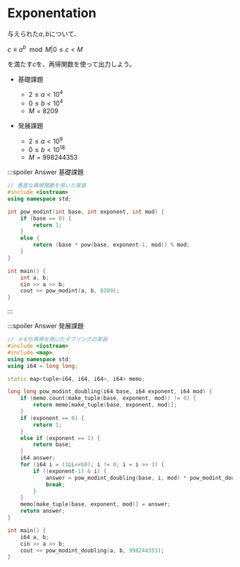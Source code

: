 # Exponentation

与えられた$a,b$について、

$c \equiv a ^ b \mod{M} | 0 \leq c < M$

を満たす$c$を、再帰関数を使って出力しよう。


- 基礎課題
    
    - $2 \leq a < 10^4$
    - $0 \leq b < 10^4$
    - $M = 8209$
- 発展課題

    - $2 \leq a < 10^9$
    - $0 \leq b < 10^{18}$
    - $M = 998244353$


:::spoiler Answer 基礎課題

```cpp
// 愚直な再帰関数を用いた実装
#include <iostream>
using namespace std;

int pow_modint(int base, int exponent, int mod) {
    if (base == 0) {
        return 1;
    }
    else {
        return (base * pow(base, exponent-1, mod)) % mod;
    }
}

int main() {
    int a, b;
    cin >> a >> b;
    cout << pow_modint(a, b, 8209);
}
```
:::

:::spoiler Answer 発展課題
```cpp
// メモ化再帰を用いたダブリングの実装
#include <iostream>
#include <map>
using namespace std;
using i64 = long long;

static map<tuple<i64, i64, i64>, i64> memo;

long long pow_modint_doubling(i64 base, i64 exponent, i64 mod) {
    if (memo.count(make_tuple(base, exponent, mod)) != 0) {
        return memo[make_tuple(base, exponent, mod)];
    }
    if (exponent == 0) {
        return 1;
    }
    else if (exponent == 1) {
        return base;
    }
    i64 answer;
    for (i64 i = (1LL<<60); i != 0; i = i >> 1) {
        if ((exponent-1) & i) {
            answer = pow_modint_doubling(base, i, mod) * pow_modint_doubling(base, exponent-i, mod) % mod;
            break;
        }
    }
    memo[make_tuple(base, exponent, mod)] = answer;
    return answer;
}

int main() {
    i64 a, b;
    cin >> a >> b;
    cout << pow_modint_doubling(a, b, 998244353);
}
```